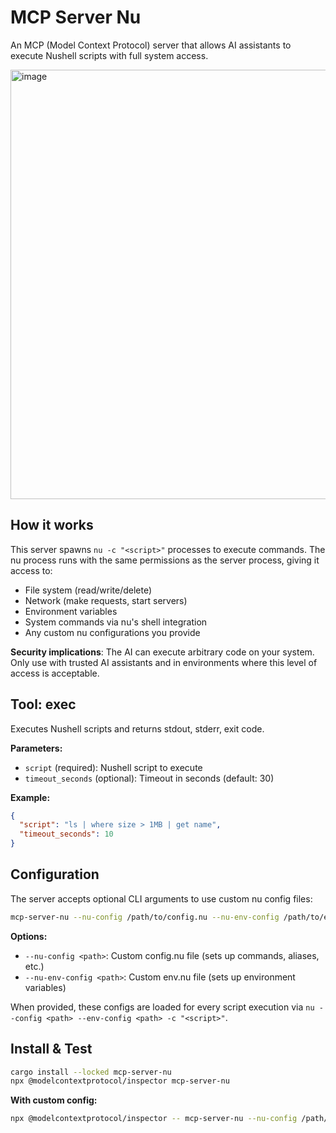 # MCP Server Nu

An MCP (Model Context Protocol) server that allows AI assistants to execute
Nushell scripts with full system access.

<img width="745" height="687" alt="image" src="https://github.com/user-attachments/assets/7df465b7-cbaf-47a2-9fa1-a2ab9c1f0fb3" />

## How it works

This server spawns `nu -c "<script>"` processes to execute commands. The nu
process runs with the same permissions as the server process, giving it access
to:

- File system (read/write/delete)
- Network (make requests, start servers)
- Environment variables
- System commands via nu's shell integration
- Any custom nu configurations you provide

**Security implications**: The AI can execute arbitrary code on your system.
Only use with trusted AI assistants and in environments where this level of
access is acceptable.

## Tool: exec

Executes Nushell scripts and returns stdout, stderr, exit code.

**Parameters:**

- `script` (required): Nushell script to execute
- `timeout_seconds` (optional): Timeout in seconds (default: 30)

**Example:**

```json
{
  "script": "ls | where size > 1MB | get name",
  "timeout_seconds": 10
}
```

## Configuration

The server accepts optional CLI arguments to use custom nu config files:

```bash
mcp-server-nu --nu-config /path/to/config.nu --nu-env-config /path/to/env.nu
```

**Options:**

- `--nu-config <path>`: Custom config.nu file (sets up commands, aliases, etc.)
- `--nu-env-config <path>`: Custom env.nu file (sets up environment variables)

When provided, these configs are loaded for every script execution via
`nu --config <path> --env-config <path> -c "<script>"`.

## Install & Test

```bash
cargo install --locked mcp-server-nu
npx @modelcontextprotocol/inspector mcp-server-nu
```

**With custom config:**

```bash
npx @modelcontextprotocol/inspector -- mcp-server-nu --nu-config /path/to/config.nu
```
